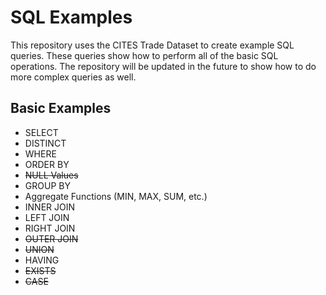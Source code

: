 # SQL Examples
This repository uses the CITES Trade Dataset to create example SQL queries. These queries show how to perform all of the basic SQL operations. The repository will be updated in the future to show how to do more complex queries as well.

## Basic Examples
 * SELECT
 * DISTINCT
 * WHERE
 * ORDER BY
 * ~~NULL Values~~
 * GROUP BY
 * Aggregate Functions (MIN, MAX, SUM, etc.)
 * INNER JOIN
 * LEFT JOIN
 * RIGHT JOIN
 * ~~OUTER JOIN~~
 * ~~UNION~~
 * HAVING
 * ~~EXISTS~~
 * ~~CASE~~